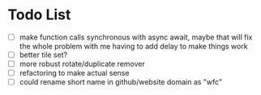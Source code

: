 # Todo List

- [ ] make function calls synchronous with async await, maybe that will fix the whole problem with me having to add delay to make things work
- [ ] better tile set?
- [ ] more robust rotate/duplicate remover
- [ ] refactoring to make actual sense
- [ ] could rename short name in github/website domain as "wfc"
